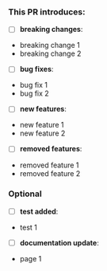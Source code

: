 ### This PR introduces:

- [ ] **breaking changes**:

<!-- Fix or feature that would cause existing functionality to not work as expected. -->

- breaking change 1
- breaking change 2

- [ ] **bug fixes**:

<!-- Non-breaking change which fixes an issue. -->

- bug fix 1
- bug fix 2

- [ ] **new features**:

<!-- Non-breaking change which adds functionality. -->

- new feature 1
- new feature 2

- [ ] **removed features**:

<!-- Non-breaking change which adds functionality. -->

- removed feature 1
- removed feature 2

### Optional

- [ ] **test added**:

<!-- Tests that prove my fix is effective or that my feature works. -->

- test 1

- [ ] **documentation update**:

<!-- Changes made to the documentation. -->

- page 1
